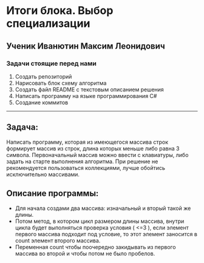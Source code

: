 # Итоги блока. Выбор специализации

## Ученик Иванютин Максим Леонидович

### Задачи стоящие перед нами
1. Создать репозиторий
2. Нарисовать блок схему алгоритма
3. Создать файл README с текстовым описанием решения
4. Написать программу на языке программирования С#
5. Создание коммитов

__________________________________________
## Задача: 
Написать программу, которая из имеющегося массива строк формирует массив из строк, длина которых меньше либо равна 3 символа. Первоначальный массив можно ввести с клавиатуры, либо задать на старте выполнения алгоритма. При решение не рекомендуется пользоваться коллекциями, лучше обойтись исключительно массивами.

## Описание программы:
* Для начала создами два массива: изначальный и вторый такой же длины. 
* Потом метод, в котором цикл размером длины массива, внутри цикла будет выполняться проверка условия ( <=3 ), если элемент первого массива подходит под условие, то этот элемент заносится в count элемент второго массива. 
* Переменная count чтобы поочередно закидывать из первого массива во второй и чтобы потом не было пробелов.